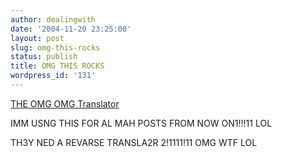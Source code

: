 ```yaml
---
author: dealingwith
date: '2004-11-20 23:25:00'
layout: post
slug: omg-this-rocks
status: publish
title: OMG THIS ROCKS
wordpress_id: '131'
---
```


[THE OMG OMG Translator][1]

IMM USNG THIS FOR AL MAH POSTS FROM NOW ON1!!!11 LOL

TH3Y NED A REVARSE TRANSLA2R 2!1111!11 OMG WTF LOL

   [1]: http://ssshotaru.homestead.com/files/aolertranslator.html

